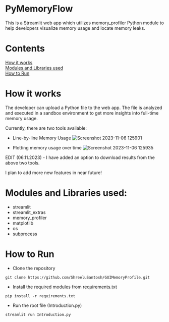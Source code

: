 # PyMemoryFlow

This is a Streamlit web app which utilizes memory_profiler Python module to help developers visualize memory usage and locate memory leaks.

# Contents

<a href=https://github.com/ShreeluSantosh/GUIMemoryProfile/edit/main/README.md#how-it-works>How it works</a><br>
<a href=https://github.com/ShreeluSantosh/GUIMemoryProfile/edit/main/README.md#modules-and-libraries-used>Modules and Libraries used</a><br>
<a href=https://github.com/ShreeluSantosh/GUIMemoryProfile/edit/main/README.md#how-to-run>How to Run</a>

# How it works

The developer can upload a Python file to the web app. The file is analyzed and executed in a sandbox environment to get more insights into full-time memory usage. 

Currently, there are two tools available:

- Line-by-line Memory Usage
![Screenshot 2023-11-06 125901](https://github.com/ShreeluSantosh/GUIMemoryProfile/assets/94289402/43918bea-3820-4cff-8b8c-6cbe6d0d9b8e)

- Plotting memory usage over time
![Screenshot 2023-11-06 125935](https://github.com/ShreeluSantosh/GUIMemoryProfile/assets/94289402/ad766c1b-cb84-45a6-beaf-4e3e5250db74)


EDIT (06.11.2023) - I have added an option to download results from the above two tools.

I plan to add more new features in near future!

# Modules and Libraries used:
- streamlit
- streamlit_extras
- memory_profiler
- matplotlib
- os
- subprocess

# How to Run

- Clone the repository
~~~
git clone https://github.com/ShreeluSantosh/GUIMemoryProfile.git
~~~
- Install the required modules from requirements.txt
~~~
pip install -r requirements.txt
~~~
- Run the root file (Introduction.py)
~~~  
streamlit run Introduction.py
~~~
